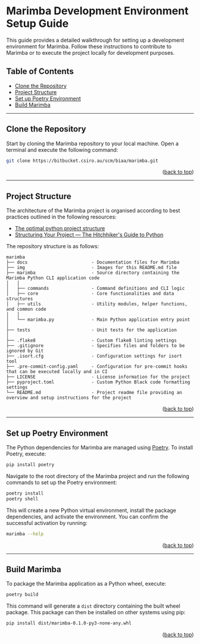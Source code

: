 <a name="marimba-development-environment-setup-guide-top"></a>
# Marimba Development Environment Setup Guide

This guide provides a detailed walkthrough for setting up a development environment for Marimba. Follow these instructions to contribute to Marimba or to execute the project locally for development purposes.

## Table of Contents

- [Clone the Repository](#clone-the-repository)
- [Project Structure](#project-structure)
- [Set up Poetry Environment](#set-up-poetry-environment)
- [Build Marimba](#build-marimba)

---

<a name="clone-the-repository"></a>
## Clone the Repository

Start by cloning the Marimba repository to your local machine. Open a terminal and execute the following command:

```bash
git clone https://bitbucket.csiro.au/scm/biaa/marimba.git
```

<p align="right">(<a href="#marimba-development-environment-setup-guide-top">back to top</a>)</p>

---

<a name="project-structure"></a>
## Project Structure

The architecture of the Marimba project is organised according to best practices outlined in the following resources:

* [The optimal python project structure](https://awaywithideas.com/the-optimal-python-project-structure/)
* [Structuring Your Project — The Hitchhiker's Guide to Python](https://docs.python-guide.org/writing/structure/)

The repository structure is as follows:

```plaintext
marimba
├── docs                        - Documentation files for Marimba
├── img                         - Images for this README.md file
├── marimba                     - Source directory containing the Marimba Python CLI application code
│   │
│   ├── commands                - Command definitions and CLI logic
│   ├── core                    - Core functionalities and data structures
│   ├── utils                   - Utility modules, helper functions, and common code
│   │
│   └── marimba.py              - Main Python application entry point
│
├── tests                       - Unit tests for the application
│
├── .flake8                     - Custom flake8 linting settings
├── .gitignore                  - Specifies files and folders to be ignored by Git
├── .isort.cfg                  - Configuration settings for isort tool
├── .pre-commit-config.yaml     - Configuration for pre-commit hooks that can be executed locally and in CI
├── LICENSE                     - License information for the project
├── pyproject.toml              - Custom Python Black code formatting settings
└── README.md                   - Project readme file providing an overview and setup instructions for the project
```

<p align="right">(<a href="#marimba-development-environment-setup-guide-top">back to top</a>)</p>

---

<a name="set-up-poetry-environment"></a>
## Set up Poetry Environment

The Python dependencies for Marimba are managed using [Poetry](https://python-poetry.org/). To install Poetry, execute:

```bash
pip install poetry
```

Navigate to the root directory of the Marimba project and run the following commands to set up the Poetry environment:

```bash
poetry install
poetry shell
```

This will create a new Python virtual environment, install the package dependencies, and activate the environment. You can confirm the successful activation by running:

```bash
marimba --help
```

<p align="right">(<a href="#marimba-development-environment-setup-guide-top">back to top</a>)</p>

---

<a name="build-marimba"></a>
## Build Marimba

To package the Marimba application as a Python wheel, execute:

```bash
poetry build
```

This command will generate a `dist` directory containing the built wheel package. This package can then be installed on other systems using pip:

```bash
pip install dist/marimba-0.1.0-py3-none-any.whl
```

<p align="right">(<a href="#marimba-development-environment-setup-guide-top">back to top</a>)</p>